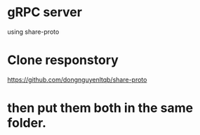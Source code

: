 # gRPC server

using share-proto

# Clone responstory

https://github.com/dongnguyenltqb/share-proto

# then put them both in the same folder.
